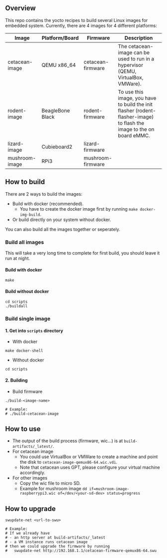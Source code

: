 ## Overview

This repo contains the yocto recipes to build several Linux images for embedded system. Currently, there are 4 images for 4 different platforms:

| Image          | Platform/Board   | Firmware          | Description                                                                                                           |
|----------------|------------------|-------------------|-----------------------------------------------------------------------------------------------------------------------|
| cetacean-image | QEMU x86_64      | cetacean-firmware | The cetacean-image can be used to run in a hypervisor (QEMU, VirtualBox, VMWare).                                     |
| rodent-image   | BeagleBone Black | rodent-firmware   | To use this image, you have to build the init flasher (rodent-flasher-image) to flash the image to the on board eMMC. |
| lizard-image   | Cubieboard2      | lizard-firmware   |                                                                                                                       |
| mushroom-image | RPi3             | mushroom-firmware |                                                                                                                       |

## How to build

There are 2 ways to build the images:

- Build with docker (recommended).
    - You have to create the docker image first by running `make docker-img-build`.
- Or build directly on your system without docker.

You can also build all the images together or seperately.

### Build all images

This will take a very long time to complete for first build, you should leave it run at night.

#### Build with docker

```shell
make
```

#### Build without docker

```shell
cd scripts
./buildall
```

### Build single image

#### 1. Get into `scripts` directory

- With docker

```shell
make docker-shell
```

- Without docker

```shell
cd scripts
```

#### 2. Building

- Build firmware

```shell
./build-<image-name>

# Example:
# ./build-cetacean-image
```

## How to use

- The output of the build process (firmware, wic...) is at `build-artifacts/_latest/`.
- For cetacean image
    - You could use VirtualBox or VMWare to create a machine and point the disk to `cetacean-image-qemux86-64.wic.vdi`.
    - Note that cetacean uses GPT, please configure your virtual machine accordingly.
- For other images
    - Copy the wic file to micro SD.
    - Example for mushroom image `dd if=mushroom-image-raspberrypi3.wic of=/dev/<your-sd-dev> status=progress`

## How to upgrade

```shell
swupdate-net <url-to-swu>

# Example:
# If we already have
# - an http server at build-artifacts/_latest
# - a VM instance runs cetacean image
# then we could upgrade the firmware by running
#   swupdate-net http://192.168.1.1/cetacean-firmware-qemux86-64.swu
```
